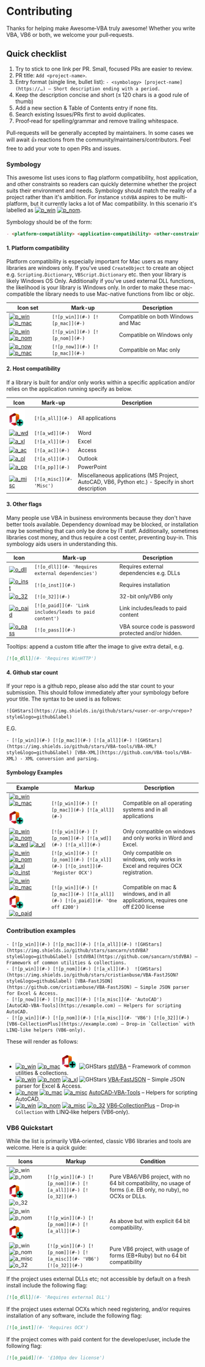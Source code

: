 # Contributing

Thanks for helping make Awesome‑VBA truly awesome!  Whether you write VBA, VB6 or both, we welcome your pull‑requests.

## Quick checklist

1. Try to stick to one link per PR. Small, focused PRs are easier to review.
2. PR title: `Add <project‑name>`.
3. Entry format (single line, bullet list):
   `- <symbology> [project‑name](https://…) – Short description ending with a period.`
4. Keep the description concise and short (≤ 120 chars is a good rule of thumb)
5. Add a new section & Table of Contents entry if none fits.
6. Search existing Issues/PRs first to avoid duplicates.
7. Proof‑read for spelling/grammar and remove trailing whitespace.

Pull‑requests will be generally accepted by maintainers. In some cases we will await 👍 reactions from the community/maintainers/contributors. Feel free to add your vote to open PRs and issues.

### Symbology

This awesome list uses icons to flag platform compatibility, host application, and other constraints so readers can quickly determine whether the project suits their environment and needs. Symbology should match the reality of a project rather than it's ambition. For instance `stdVBA` aspires to be multi-platform, but it currently lacks a lot of Mac compatibility. In this scenario it's labelled as [![p_win]](#-) [![p_nom]](#-).

Symbology should be of the form:

```md
- <platform-compatiblity> <application-compatibility> <other-constraints> [<Title>](...) - <Description>
```

#### 1. Platform compatibility

Platform compatibility is especially important for Mac users as many libraries are windows only. If you've used `CreateObject` to create an object e.g. `Scripting.Dictionary`, `VBScript.Dictionary` etc. then your library is likely Windows OS Only. Additionally if you've used external DLL functions, the likelihood is your library is Windows only. In order to make these mac-compatible the library needs to use Mac-native functions from libc or objc.

| Icon set                      | Mark-up                         | Description                        |
|-------------------------------|---------------------------------|------------------------------------|
| [![p_win]](#-) [![p_mac]](#-) | `[![p_win]](#-) [![p_mac]](#-)` | Compatible on both Windows and Mac |
| [![p_win]](#-) [![p_nom]](#-) | `[![p_win]](#-) [![p_nom]](#-)` | Compatible on Windows only         |
| [![p_now]](#-) [![p_mac]](#-) | `[![p_now]](#-) [![p_mac]](#-)` | Compatible on Mac only             |

#### 2. Host compatibility 

If a library is built for and/or only works within a specific application and/or relies on the application running specify as below.

| Icon                          | Mark-up                         | Description                        |
|-------------------------------|---------------------------------|------------------------------------|
| [![a_all]](#-)                | `[![a_all]](#-)`                | All applications                   |
| [![a_wd]](#-)                 | `[![a_wd]](#-)`                 | Word                               |
| [![a_xl]](#-)                 | `[![a_xl]](#-)`                 | Excel                              |
| [![a_ac]](#-)                 | `[![a_ac]](#-)`                 | Access                             |
| [![a_ol]](#-)                 | `[![a_ol]](#-)`                 | Outlook                            |
| [![a_pp]](#-)                 | `[![a_pp]](#-)`                 | PowerPoint                         |
| [![a_misc]](#- 'Misc')        | `[![a_misc]](#- 'Misc')`        | Miscellaneous applications (MS Project, AutoCAD, VB6, Python etc.) - Specify in short description |

#### 3. Other flags

Many people use VBA in business environments because they don't have better tools available. Dependency download may be blocked, or installation may be something that can only be done by IT staff. Additionally, sometimes libraries cost money, and thus require a cost center, preventing buy-in. This symbology aids users in understanding this.

| Icon                                                  | Mark-up                                                    | Description                                           |
|-------------------------------------------------------|------------------------------------------------------------|-------------------------------------------------------|
| [![o_dll]](#- 'Requires external dependencies')       | `[![o_dll]](#- 'Requires external dependencies')`          | Requires external dependencies e.g. DLLs              |
| [![o_inst]](#-)                                       | `[![o_inst]](#-)`                                          | Requires installation                                 |
| [![o_32]](#-)                                         | `[![o_32]](#-)`                                            | 32-bit only/VB6 only                                  |
| [![o_paid]](#- 'Link includes/leads to paid content') | `[![o_paid]](#- 'Link includes/leads to paid content')`    | Link includes/leads to paid content                   |
| [![o_pass]](#-)                                       | `[![o_pass]](#-)`                                          | VBA source code is password protected and/or hidden.  |

Tooltips: append a custom title after the image to give extra detail, e.g.

```md
[![o_dll]](#- 'Requires WinHTTP')
```

#### 4. Github star count

If your repo is a github repo, please also add the star count to your submission. This should follow immediately after your symbology before your title. The syntax to be used is as follows:

```
![GHStars](https://img.shields.io/github/stars/<user-or-org>/<repo>?style&logo=github&label)
```

E.G.

```
- [![p_win]](#-) [![p_mac]](#-) [![a_all]](#-) ![GHStars](https://img.shields.io/github/stars/VBA-tools/VBA-XML?style&logo=github&label) [VBA-XML](https://github.com/VBA-tools/VBA-XML) - XML conversion and parsing.
```

#### Symbology Examples

| Example                                                                     | Markup                                                                       | Description                                                                    |
|-----------------------------------------------------------------------------|------------------------------------------------------------------------------|--------------------------------------------------------------------------------|
| [![p_win]](#-) [![p_mac]](#-) [![a_all]](#-)                                | `[![p_win]](#-) [![p_mac]](#-) [![a_all]](#-)`                               | Compatible on all operating systems and in all applications                    |
| [![p_win]](#-) [![p_nom]](#-) [![a_wd]](#-) [![a_xl]](#-)                   | `[![p_win]](#-) [![p_nom]](#-) [![a_wd]](#-) [![a_xl]](#-)`                  | Only compatible on windows and only works in Word and Excel.                   |
| [![p_win]](#-) [![p_nom]](#-) [![a_xl]](#-) [![o_inst]](#- 'Register OCX')  | `[![p_win]](#-) [![p_nom]](#-) [![a_xl]](#-) [![o_inst]](#- 'Register OCX')` | Only compatible on windows, only works in Excel and requires OCX registration. |
| [![p_win]](#-) [![p_mac]](#-) [![a_all]](#-) [![o_paid]](#- 'One off £200') | `[![p_win]](#-) [![p_mac]](#-) [![a_all]](#-) [![o_paid]](#- 'One off £200')`| Compatible on mac & windows, and in all applications, requires one off £200 license |


### Contribution examples

```
- [![p_win]](#-) [![p_mac]](#-) [![a_all]](#-) ![GHStars](https://img.shields.io/github/stars/sancarn/stdVBA?style&logo=github&label) [stdVBA](https://github.com/sancarn/stdVBA) – Framework of common utilities & collections.
- [![p_win]](#-) [![p_nom]](#-) [![a_xl]](#-)  ![GHStars](https://img.shields.io/github/stars/cristianbuse/VBA-FastJSON?style&logo=github&label) [VBA‑FastJSON](https://github.com/cristianbuse/VBA-FastJSON) – Simple JSON parser for Excel & Access.
- [![p_now]](#-) [![p_mac]](#-) [![a_misc]](#- 'AutoCAD') [AutoCAD‑VBA‑Tools](https://example.com) – Helpers for scripting AutoCAD.
- [![p_win]](#-) [![p_nom]](#-) [![a_misc]](#- 'VB6') [![o_32]](#-) [VB6‑CollectionPlus](https://example.com) – Drop‑in `Collection` with LINQ‑like helpers (VB6‑only).
```

These will render as follows:

- [![p_win]](#-) [![p_mac]](#-) [![a_all]](#-) ![GHStars](https://img.shields.io/github/stars/sancarn/stdVBA?style&logo=github&label) [stdVBA](https://github.com/sancarn/stdVBA) – Framework of common utilities & collections.
- [![p_win]](#-) [![p_nom]](#-) [![a_xl]](#-)  ![GHStars](https://img.shields.io/github/stars/cristianbuse/VBA-FastJSON?style&logo=github&label) [VBA‑FastJSON](https://github.com/cristianbuse/VBA-FastJSON) – Simple JSON parser for Excel & Access.
- [![p_now]](#-) [![p_mac]](#-) [![a_misc]](#- 'AutoCAD') [AutoCAD‑VBA‑Tools](https://example.com) – Helpers for scripting AutoCAD.
- [![p_win]](#-) [![p_nom]](#-) [![a_misc]](#- 'VB6') [![o_32]](#-) [VB6‑CollectionPlus](https://example.com) – Drop‑in `Collection` with LINQ‑like helpers (VB6‑only).

### VB6 Quickstart

While the list is primarily VBA‑oriented, classic VB6 libraries and tools are welcome. Here is a quick guide:

| Icons                               | Markup                                                              | Condition |
|-------------------------------------|---------------------------------------------------------------------|------------------------------------------------------|
| ![p_win] ![p_nom] ![a_all] ![o_32]  | `[![p_win]](#-) [![p_nom]](#-) [![a_all]](#-) [![o_32]](#-)`        | Pure VBA6/VB6 project, with no 64 bit compatibility, no usage of forms (i.e. EB only, no ruby), no OCXs or DLLs. |
| ![p_win] ![p_nom] ![a_all]          | `[![p_win]](#-) [![p_nom]](#-) [![a_all]](#-)`                      | As above but with explicit 64 bit compatibility.     |
| ![p_win] ![p_nom] ![a_misc] ![o_32] | `[![p_win]](#-) [![p_nom]](#-) [![a_misc]](#- 'VB6') [![o_32]](#-)` | Pure VB6 project, with usage of forms (EB+Ruby) but no 64 bit compatibility |

If the project uses external DLLs etc; not accessible by default on a fresh install include the following flag:

```md
[![o_dll]](#- 'Requires external DLL')
```

If the project uses external OCXs which need registering, and/or requires installation of any software, include the following flag:

```md
[![o_inst]](#- 'Requires OCX')
```

If the project comes with paid content for the developer/user, include the following flag:

```md
[![o_paid]](#- '£100pa dev license')
```




<!-- Linker -->

[p_win]: ./resources/WindowsLogo.svg 'Windows'
[p_mac]: ./resources/AppleLogo.svg 'Mac'
[p_now]: ./resources/NotApplicable.svg 'Not Windows'
[p_nom]: ./resources/NotApplicable.svg 'Not Mac'

[a_all]: ./resources/OfficeLogoPlus.svg 'All applications'
[a_wd]: ./resources/WordLogo.svg 'Word'
[a_xl]: ./resources/ExcelLogo.svg 'Excel'
[a_ac]: ./resources/AccessLogo.svg 'Access'
[a_ol]: ./resources/OutlookLogo.svg 'Outlook'
[a_pp]: ./resources/PowerPointLogo.svg 'PowerPoint'
[a_misc]: ./resources/Duck.svg

[o_32]: ./resources/32-Bit.svg '32-bit only'
[o_pass]: ./resources/Padlock.svg 'VBA is password protected'
[o_dll]: ./resources/Dependencies.svg
[o_inst]: ./resources/Installation.svg 'Requires installation'
[o_paid]: ./resources/Money.svg